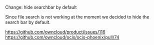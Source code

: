 Change: hide searchbar by default

Since file search is not working at the moment we decided to hide the search bar by default.

https://github.com/owncloud/product/issues/116
https://github.com/owncloud/ocis/ocis-phoenix/pull/74
